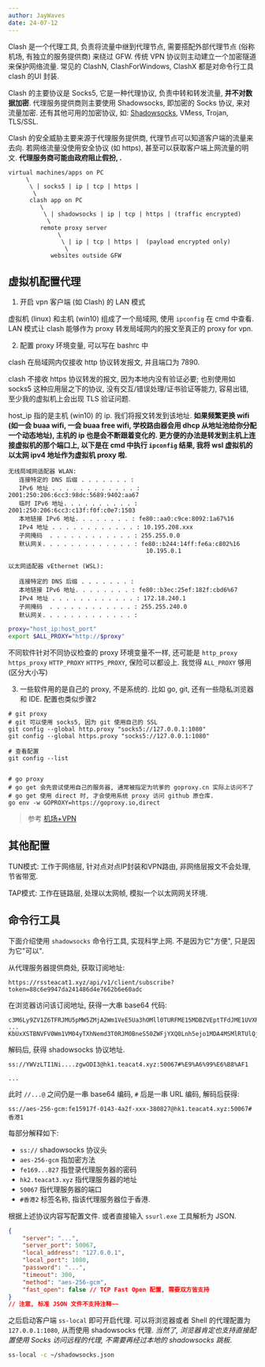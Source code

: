 ```yaml
---
author: JayWaves
date: 24-07-12
---
```


Clash 是一个代理工具, 负责将流量中继到代理节点, 需要搭配外部代理节点 (俗称机场, 有独立的服务提供商) 来绕过 GFW. 传统 VPN 协议则主动建立一个加密隧道来保护网络流量. 常见的 ClashN, ClashForWindows, ClashX 都是对命令行工具 clash 的UI 封装.

Clash 的主要协议是 Socks5, 它是一种代理协议, 负责中转和转发流量, **并不对数据加密**. 代理服务提供商则主要使用 Shadowsocks, 即加密的 Socks 协议, 来对流量加密. 还有其他可用的加密协议, 如: [Shadowsocks](Shadowsocks.md), VMess, Trojan, TLS/SSL.

Clash 的安全威胁主要来源于代理服务提供商, 代理节点可以知道客户端的流量来去向. 若网络流量没使用安全协议 (如 https), 甚至可以获取客户端上网流量的明文. **代理服务商可能由政府阻止假扮, .**


```
virtual machines/apps on PC        
     \
      \ | socks5 | ip | tcp | https |
       \
      clash app on PC              
         \
          \ | shadowsocks | ip | tcp | https | (traffic encrypted)
           \
         remote proxy server    
              \
               \ | ip | tcp | https |  (payload encrypted only)
                \
            websites outside GFW
```


## 虚拟机配置代理

 1. 开启 vpn 客户端 (如 Clash) 的 LAN 模式

虚拟机 (linux) 和主机 (win10) 组成了一个局域网, 使用 `ipconfig` 在 cmd 中查看. LAN 模式让 clash 能够作为 proxy 转发局域网内的报文至真正的 proxy for vpn. 

2. 配置 proxy 环境变量, 可以写在 bashrc 中

clash 在局域网内仅接收 http 协议转发报文, 并且端口为 7890. 

clash 不接收 https 协议转发的报文, 因为本地内没有验证必要; 也别使用如 socks5 这种应用层之下的协议, 没有交互/错误处理/证书验证等能力, 容易出错, 至少我的虚拟机上会出现 TLS 验证问题.

host_ip 指的是主机 (win10) 的 ip. 我们将报文转发到该地址. **如果频繁更换 wifi (如一会 buaa wifi, 一会 buaa free wifi, 学校路由器会用 dhcp 从地址池给你分配一个动态地址), 主机的 ip 也是会不断跟着变化的. 更方便的办法是转发到主机上连接虚拟机的那个端口上, 以下是在 cmd 中执行 `ipconfig` 结果, 我将 wsl 虚拟机的以太网 ipv4 地址作为虚拟机 proxy 啦.**

```
无线局域网适配器 WLAN:
   连接特定的 DNS 后缀 . . . . . . . :
   IPv6 地址 . . . . . . . . . . . . : 2001:250:206:6cc3:98dc:5689:9402:aa67
   临时 IPv6 地址. . . . . . . . . . : 2001:250:206:6cc3:c13f:f0f:c0e7:1503
   本地链接 IPv6 地址. . . . . . . . : fe80::aa0:c9ce:8092:1a67%16
   IPv4 地址 . . . . . . . . . . . . : 10.195.208.xxx
   子网掩码  . . . . . . . . . . . . : 255.255.0.0
   默认网关. . . . . . . . . . . . . : fe80::b244:14ff:fe6a:c802%16
                                       10.195.0.1

以太网适配器 vEthernet (WSL):

   连接特定的 DNS 后缀 . . . . . . . :
   本地链接 IPv6 地址. . . . . . . . : fe80::b3ec:25ef:182f:cbd6%67
   IPv4 地址 . . . . . . . . . . . . : 172.18.240.1
   子网掩码  . . . . . . . . . . . . : 255.255.240.0
   默认网关. . . . . . . . . . . . . :
```

```bash
proxy="host_ip:host_port"
export $ALL_PROXY="http://$proxy"
```

不同软件针对不同协议检查的 proxy 环境变量不一样, 还可能是 `http_proxy` `https_proxy` `HTTP_PROXY` `HTTPS_PROXY`, 保险可以都设上. 我觉得 `ALL_PROXY` 够用 (区分大小写)

3. 一些软件用的是自己的 proxy, 不是系统的. 比如 go, git, 还有一些隐私浏览器和 IDE. 配置也类似步骤2

```shell
# git proxy
# git 可以使用 socks5, 因为 git 使用自己的 SSL
git config --global http.proxy "socks5://127.0.0.1:1080"
git config --global https.proxy "socks5://127.0.0.1:1080"

# 查看配置
git config --list


# go proxy
# go get 会先尝试使用自己的服务器, 通常被指定为坑爹的 goproxy.cn 实际上访问不了
# go get 使用 direct 时, 才会使用系统 proxy 访问 github 原仓库.
go env -w GOPROXY=https://goproxy.io,direct
```

> 参考 [机场+VPN](https://playbeasts.com/question/2691)

## 其他配置

TUN模式: 工作于网络层, 针对点对点IP封装和VPN路由, 非网络层报文不会处理, 节省带宽.

TAP模式: 工作在链路层, 处理以太网帧, 模拟一个以太网网关环境. 

## 命令行工具

下面介绍使用 `shadowsocks` 命令行工具, 实现科学上网. 不是因为它"方便", 只是因为它"可以".

从代理服务器提供商处, 获取订阅地址:
```url
https://rssteacat1.xyz/api/v1/client/subscribe?token=88c6e9947da241486d4e7662b6e60adc
```

在浏览器访问该订阅地址, 获得一大串 base64 代码:

```base64
c3M6Ly9ZV1Z6TFRJMU5pMW5ZMjA2Wm1VeE5Ua3hOMll0TURFME15MDBZVEptTFdJME1UVXRabVUzTjJNeE16Z3dPREkzQGhrMS50ZWFjYXQ0Lnh5ejo1MDA2NyMlRTklQTYlOTklRTYlQjglQUYxDQpzcz
...
KbUxXSTBNVFV0Wm1VM04yTXhNemd3T0RJM0BneS50ZWFjYXQ0Lnh5ejo1MDA4MSMlRTUlQjclQjQlRTglQTUlQkYNCg==
```

解码后, 获得 shadowsocks 协议地址. 
```url
ss://YWVzLTI1Ni....zgwODI3@hk1.teacat4.xyz:50067#%E9%A6%99%E6%B8%AF1

...
```

此时 `//...@` 之间仍是一串 base64 编码, `#` 后是一串 URL 编码, 解码后获得:
```url
ss://aes-256-gcm:fe15917f-0143-4a2f-xxx-380827@hk1.teacat4.xyz:50067#香港1
```

每部分解释如下:
- `ss://` shadowsocks 协议头
- `aes-256-gcm` 指加密方法
- `fe169...827` 指登录代理服务器的密码
- `hk2.teacat3.xyz` 指代理服务器的地址
- `50067` 指代理服务器的端口
- `#香港2` 标签名称, 指该代理服务器位于香港.

根据上述协议内容写配置文件. 或者直接输入 `ssurl.exe` 工具解析为 JSON.

```json
{
	"server": "...",
	"server_port": 50067,
	"local_address": "127.0.0.1",
	"local_port": 1080,
	"password": "...",
	"timeout": 300,
	"method": "aes-256-gcm",
	"fast_open": false // TCP Fast Open 配置, 需要双方皆支持
}
// 注意, 标准 JSON 文件不支持注释~~
```

之后启动客户端 `ss-local` 即可开启代理. 可以将浏览器或者 Shell 的代理配置为 `127.0.0.1:1080`, 从而使用 shadowsocks 代理. *当然了, 浏览器肯定也支持直接配置使用 Socks 访问远程的代理, 不需要再经过本地的 shadowsocks 跳板*.

```sh
ss-local -c ~/shadowsocks.json
```

